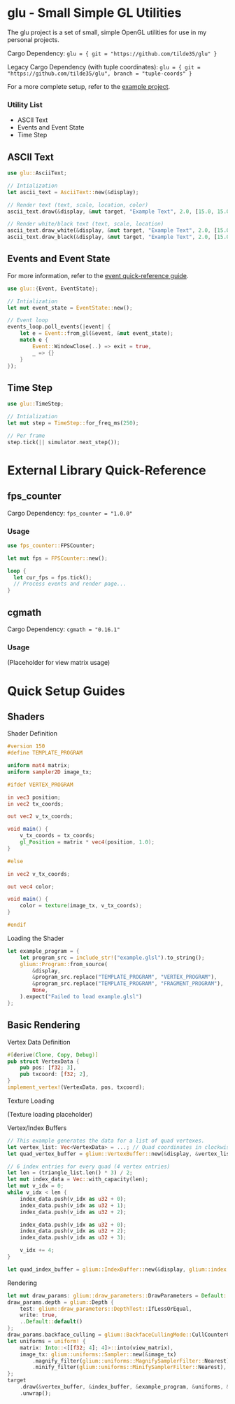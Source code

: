 # glu - Small Simple GL Utilities #

The glu project is a set of small, simple OpenGL utilities for use in my personal projects.

Cargo Dependency: `glu = { git = "https://github.com/tilde35/glu" }`

Legacy Cargo Dependency (with tuple coordinates): `glu = { git = "https://github.com/tilde35/glu", branch = "tuple-coords" }`

For a more complete setup, refer to the  [example project](examples/fps_time_step.rs).

### Utility List ###
* ASCII Text
* Events and Event State
* Time Step

## ASCII Text ##

```rust
use glu::AsciiText;

// Intialization
let ascii_text = AsciiText::new(&display);

// Render text (text, scale, location, color)
ascii_text.draw(&display, &mut target, "Example Text", 2.0, [15.0, 15.0], [0.8, 0.9, 0.8, 1.0]);

// Render white/black text (text, scale, location)
ascii_text.draw_white(&display, &mut target, "Example Text", 2.0, [15.0, 15.0]);
ascii_text.draw_black(&display, &mut target, "Example Text", 2.0, [15.0, 15.0]);
```

## Events and Event State ##

For more information, refer to the [event quick-reference guide](Events.md).

```rust
use glu::{Event, EventState};

// Intialization
let mut event_state = EventState::new();

// Event loop
events_loop.poll_events(|event| {
    let e = Event::from_gl(&event, &mut event_state);
    match e {
        Event::WindowClose(..) => exit = true,
        _ => {}
    }
});
```

## Time Step ##

```rust
use glu::TimeStep;

// Intialization
let mut step = TimeStep::for_freq_ms(250);

// Per frame
step.tick(|| simulator.next_step());
```

# External Library Quick-Reference #

## fps_counter  ##

Cargo Dependency: `fps_counter = "1.0.0"`

### Usage ###

```rust
use fps_counter::FPSCounter;

let mut fps = FPSCounter::new();

loop {
  let cur_fps = fps.tick();
  // Process events and render page...
}
```

## cgmath ##

Cargo Dependency: `cgmath = "0.16.1"`

### Usage ###

(Placeholder for view matrix usage)


# Quick Setup Guides #

## Shaders ##

Shader Definition

```glsl
#version 150
#define TEMPLATE_PROGRAM

uniform mat4 matrix;
uniform sampler2D image_tx;

#ifdef VERTEX_PROGRAM

in vec3 position;
in vec2 tx_coords;

out vec2 v_tx_coords;

void main() {
    v_tx_coords = tx_coords;
    gl_Position = matrix * vec4(position, 1.0);
}

#else

in vec2 v_tx_coords;

out vec4 color;

void main() {
    color = texture(image_tx, v_tx_coords);
}

#endif
```

Loading the Shader

```rust
let example_program = {
    let program_src = include_str!("example.glsl").to_string();
    glium::Program::from_source(
        &display,
        &program_src.replace("TEMPLATE_PROGRAM", "VERTEX_PROGRAM"),
        &program_src.replace("TEMPLATE_PROGRAM", "FRAGMENT_PROGRAM"),
        None,
    ).expect("Failed to load example.glsl")
};
```

## Basic Rendering ##

Vertex Data Definition

```rust
#[derive(Clone, Copy, Debug)]
pub struct VertexData {
    pub pos: [f32; 3],
    pub txcoord: [f32; 2],
}
implement_vertex!(VertexData, pos, txcoord);
```

Texture Loading

(Texture loading placeholder)

Vertex/Index Buffers

```rust
// This example generates the data for a list of quad vertexes.
let vertex_list: Vec<VertexData> = ...; // Quad coordinates in clockwise order
let quad_vertex_buffer = glium::VertexBuffer::new(&display, &vertex_list).unwrap();

// 6 index entries for every quad (4 vertex entries)
let len = (triangle_list.len() * 3) / 2;
let mut index_data = Vec::with_capacity(len);
let mut v_idx = 0;
while v_idx < len {
    index_data.push(v_idx as u32 + 0);
    index_data.push(v_idx as u32 + 1);
    index_data.push(v_idx as u32 + 2);

    index_data.push(v_idx as u32 + 0);
    index_data.push(v_idx as u32 + 2);
    index_data.push(v_idx as u32 + 3);

    v_idx += 4;
}

let quad_index_buffer = glium::IndexBuffer::new(&display, glium::index::PrimitiveType::TrianglesList, &index_data).unwrap();
```

Rendering

```rust
let mut draw_params: glium::draw_parameters::DrawParameters = Default::default();
draw_params.depth = glium::Depth {
    test: glium::draw_parameters::DepthTest::IfLessOrEqual,
    write: true,
    ..Default::default()
};
draw_params.backface_culling = glium::BackfaceCullingMode::CullCounterClockwise;
let uniforms = uniform! {
    matrix: Into::<[[f32; 4]; 4]>::into(view_matrix),
    image_tx: glium::uniforms::Sampler::new(&image_tx)
        .magnify_filter(glium::uniforms::MagnifySamplerFilter::Nearest)
        .minify_filter(glium::uniforms::MinifySamplerFilter::Nearest),
};
target
    .draw(&vertex_buffer, &index_buffer, &example_program, &uniforms, &draw_params)
    .unwrap();
```
